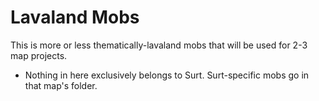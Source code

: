 # Lavaland Mobs

This is more or less thematically-lavaland mobs that will be used for 2-3 map projects.
- Nothing in here exclusively belongs to Surt. Surt-specific mobs go in that map's folder.
